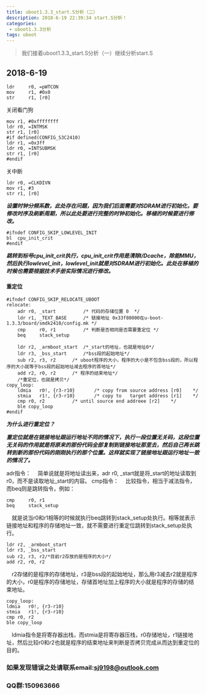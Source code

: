 ```yaml
---
title: uboot1.3.3_start.S分析（二）
description: 2018-6-19 22:39:34 start.S分析！
categories:
 - uboot1.3.3分析
tags: uboot
---
```

>我们接着uboot1.3.3_start.S分析（一）继续分析start.S

## 2018-6-19
	ldr     r0, =pWTCON
	mov     r1, #0x0
	str     r1, [r0]
关闭看门狗

	mov	r1, #0xffffffff
	ldr	r0, =INTMSK
	str	r1, [r0]
	#if defined(CONFIG_S3C2410)
	ldr	r1, =0x3ff
	ldr	r0, =INTSUBMSK
	str	r1, [r0]
	#endif

关中断

	ldr	r0, =CLKDIVN
	mov	r1, #3
	str	r1, [r0]

***设置时钟分频系数，此处存在问题，因为我们后面需要对SDRAM进行初始化，要修改时序及刷新周期，所以此处要进行完整的时钟初始化。移植的时候要进行修改。***

	#ifndef CONFIG_SKIP_LOWLEVEL_INIT
	bl	cpu_init_crit
	#endif
***跳转到标号cpu_init_crit执行，cpu_init_crit作用是清除I/Dcache，除能MMU，然后执行lowlevel_init，lowlevel_init就是对SDRAM进行初始化。此处在移植的时候也需要根据技术手册实际情况进行修改。***

#### 重定位

	#ifndef CONFIG_SKIP_RELOCATE_UBOOT
	relocate:
		adr	r0, _start	     	/* 代码的存储位置 0  */
		ldr	r1, _TEXT_BASE		/* 链接地址 0x33f80000在u-boot-1.3.3/board/smdk2410/config.mk */
		cmp     r0, r1          /* 判断是否相同是否需要重定位 */
		beq     stack_setup
	
		ldr	r2, _armboot_start  /*_start的地址，也就是地址0*/
		ldr	r3, _bss_start		/*bss段的起始地址*/
		sub	r2, r3, r2		/* uboot程序的大小，程序的大小是不包含bss段的，所以程序的大小就等于bss段的起始地址减去程序的首地址*/
		add	r2, r0, r2		/* 程序的结束地址*/
		/*重定位，也就是拷贝*/
	copy_loop:
		ldmia	r0!, {r3-r10}		/* copy from source address [r0]    */
		stmia	r1!, {r3-r10}		/* copy to   target address [r1]    */
		cmp	r0, r2			/* until source end addreee [r2]    */
		ble	copy_loop
	#endif
***为什么进行重定位？***

***重定位就是在链接地址跟运行地址不同的情况下，执行一段位置无关码，这段位置无关码的作用就是将原来的那份代码全部复制到链接地址那里去，然后自己再长跳转到新的那份代码的刚刚执行的那个位置。这样就实现了链接地址跟运行地址一致的情况了。***

adr指令：
&emsp;简单说就是将地址读出来，adr	r0, _start就是将_start的地址读取到r0，而不是读取地址_start的内容。
cmp指令：
&emsp;比较指令，相当于减法指令，而beq则是跳转指令，例如：

	cmp     r0, r1   
	beq     stack_setup

&emsp;就是说当r0和r1相等的时候就执行beq跳转到stack_setup处执行。相等就表示链接地址和程序的存储地址一致，就不需要进行重定位跳转到stack_setup处执行。

	ldr	r2, _armboot_start
	ldr	r3, _bss_start
	sub	r2, r3, r2/*目前r2存放的是程序的大小*/
	add	r2, r0, r2	
&emsp;r2存储的是程序的存储地址，r3是bss段的起始地址，那么用r3减去r2就是程序的大小，r0是程序的存储地址，存储首地址加上程序的大小就是程序的存储的结束地址。
	
	copy_loop:
	ldmia	r0!, {r3-r10}
	stmia	r1!, {r3-r10}
	cmp	r0, r2
	ble	copy_loop

&emsp;ldmia指令是将寄存器出栈，而stmia是将寄存器压栈，r0存储地址，r1链接地址，然后比较r0和r2也就是程序的结束地址来判断是否拷贝完成从而达到重定位的目的。

### 如果发现错误之处请联系email:sj9198@outlook.com
### QQ群:150963666